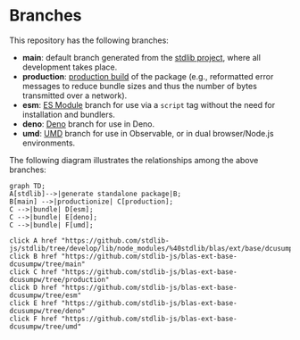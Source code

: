 <!--

@license Apache-2.0

Copyright (c) 2022 The Stdlib Authors.

Licensed under the Apache License, Version 2.0 (the "License");
you may not use this file except in compliance with the License.
You may obtain a copy of the License at

    http://www.apache.org/licenses/LICENSE-2.0

Unless required by applicable law or agreed to in writing, software
distributed under the License is distributed on an "AS IS" BASIS,
WITHOUT WARRANTIES OR CONDITIONS OF ANY KIND, either express or implied.
See the License for the specific language governing permissions and
limitations under the License.

-->

# Branches

This repository has the following branches:

-   **main**: default branch generated from the [stdlib project][stdlib-url], where all development takes place.
-   **production**: [production build][production-url] of the package (e.g., reformatted error messages to reduce bundle sizes and thus the number of bytes transmitted over a network).
-   **esm**: [ES Module][esm-url] branch for use via a `script` tag without the need for installation and bundlers.
-   **deno**: [Deno][deno-url] branch for use in Deno.
-   **umd**: [UMD][umd-url] branch for use in Observable, or in dual browser/Node.js environments.

The following diagram illustrates the relationships among the above branches:

```mermaid
graph TD;
A[stdlib]-->|generate standalone package|B;
B[main] -->|productionize| C[production];
C -->|bundle| D[esm];
C -->|bundle| E[deno];
C -->|bundle| F[umd];

click A href "https://github.com/stdlib-js/stdlib/tree/develop/lib/node_modules/%40stdlib/blas/ext/base/dcusumpw"
click B href "https://github.com/stdlib-js/blas-ext-base-dcusumpw/tree/main"
click C href "https://github.com/stdlib-js/blas-ext-base-dcusumpw/tree/production"
click D href "https://github.com/stdlib-js/blas-ext-base-dcusumpw/tree/esm"
click E href "https://github.com/stdlib-js/blas-ext-base-dcusumpw/tree/deno"
click F href "https://github.com/stdlib-js/blas-ext-base-dcusumpw/tree/umd"
```

[stdlib-url]: https://github.com/stdlib-js/stdlib/tree/develop/lib/node_modules/%40stdlib/blas/ext/base/dcusumpw
[production-url]: https://github.com/stdlib-js/blas-ext-base-dcusumpw/tree/production
[deno-url]: https://github.com/stdlib-js/blas-ext-base-dcusumpw/tree/deno
[umd-url]: https://github.com/stdlib-js/blas-ext-base-dcusumpw/tree/umd
[esm-url]: https://github.com/stdlib-js/blas-ext-base-dcusumpw/tree/esm
